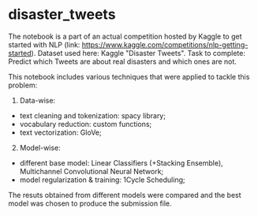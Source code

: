 # disaster_tweets

The notebook is a part of an actual competition hosted by Kaggle to get started with NLP (link: https://www.kaggle.com/competitions/nlp-getting-started).
Dataset used here: Kaggle "Disaster Tweets". 
Task to complete: Predict which Tweets are about real disasters and which ones are not.

This notebook includes various techniques that were applied to tackle this problem: 
1) Data-wise: 
- text cleaning and tokenization: spacy library;
- vocabulary reduction: custom functions;
- text vectorization: GloVe;
2) Model-wise:
- different base model: Linear Classifiers (+Stacking Ensemble), Multichannel Convolutional Neural Network;
- model regularization & training: 1Cycle Scheduling;

The resuts obtained from different models were compared and the best model was chosen to produce the submission file. 
